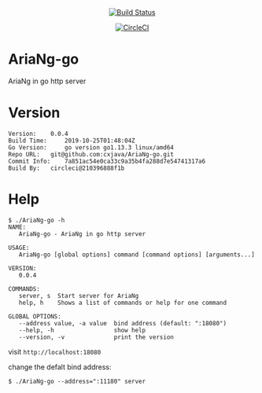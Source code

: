 <div align="center">
  <a href="https://travis-ci.org/cxjava/AriaNg-go">
    <img src="https://travis-ci.org/cxjava/AriaNg-go.svg?branch=master" alt="Build Status">
  </a>
  
  [![CircleCI](https://circleci.com/gh/cxjava/AriaNg-go.svg?style=svg)](https://circleci.com/gh/cxjava/AriaNg-go)
</div>

# AriaNg-go
AriaNg in go http server

# Version 
```
Version: 	0.0.4
Build Time: 	2019-10-25T01:48:04Z
Go Version: 	go version go1.13.3 linux/amd64
Repo URL: 	git@github.com:cxjava/AriaNg-go.git
Commit Info: 	7a851ac54e0ca33c9a35b4fa288d7e54741317a6
Build By: 	circleci@210396888f1b
```


# Help

```
$ ./AriaNg-go -h
NAME:
   AriaNg-go - AriaNg in go http server

USAGE:
   AriaNg-go [global options] command [command options] [arguments...]

VERSION:
   0.0.4

COMMANDS:
   server, s  Start server for AriaNg
   help, h    Shows a list of commands or help for one command

GLOBAL OPTIONS:
   --address value, -a value  bind address (default: ":18080")
   --help, -h                 show help
   --version, -v              print the version

```

visit `http://localhost:18080`

change the defalt bind address:
```
$ ./AriaNg-go --address=":11180" server 
```
